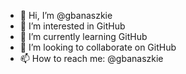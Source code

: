 - 👋 Hi, I’m @gbanaszkie
- 👀 I’m interested in GitHub
- 🌱 I’m currently learning GitHub
- 💞️ I’m looking to collaborate on GitHub
- 📫 How to reach me: @gbanaszkie

<!---
gbanaszkie/gbanaszkie is a ✨ special ✨ repository because its `README_122121.md` (this file) appears on your GitHub profile.
You can click the Preview link to take a look at your changes.
--->
